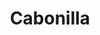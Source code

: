 ---
title: Cabonilla
github: https://github.com/Cabonilla
mode: dark
transition: 1s
score: 94.5
archetype:
- Dynamic
- Editor’s Choice
- Cool Banner
- Code
- Little Bit of Everything
- Innovative
---